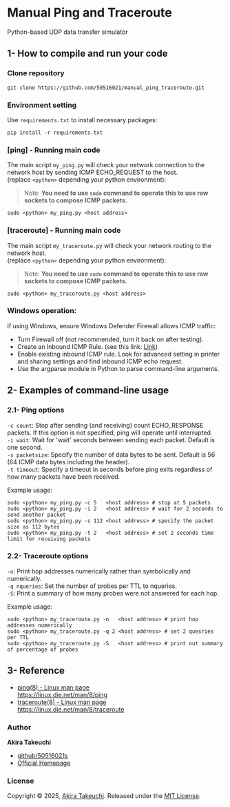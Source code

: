 # Manual Ping and Traceroute

Python-based UDP data transfer simulator

## 1- How to compile and run your code

### Clone repository

```
git clone https://github.com/50516021/manual_ping_traceroute.git
```

### Environment setting

Use `requirements.txt` to install necessary packages:

```
pip install -r requirements.txt
```

### [ping] - Running main code

The main script `my_ping.py` will check your network connection to the network host by sending ICMP ECHO_REQUEST to the host.<br>
(replace `<python>` depending your python environment):

> Note: **You need to use `sudo` command to operate this to use raw sockets to compose ICMP packets.**

```
sudo <python> my_ping.py <host address>

```

### [traceroute] - Running main code

The main script `my_traceroute.py` will check your network routing to the network host.<br>
(replace `<python>` depending your python environment):

> Note: **You need to use `sudo` command to operate this to use raw sockets to compose ICMP packets.**

```
sudo <python> my_traceroute.py <host address>
```

### Windows operation:

If using Windows, ensure Windows Defender Firewall allows ICMP traffic:

- Turn Firewall off (not recommended, turn it back on after testing).
- Create an Inbound ICMP Rule. (see this link: [Link](https://learn.microsoft.com/en-us/windows/security/operating-system-security/network-security/windows-firewall/configure))
- Enable existing inbound ICMP rule. Look for advanced setting in printer and sharing settings and find inbound ICMP echo request.
- Use the argparse module in Python to parse command-line arguments.

## 2- Examples of command-line usage

### 2.1- Ping options

`-c count`: Stop after sending (and receiving) count ECHO_RESPONSE packets. If this option is not specified, ping will operate until interrupted.<br>
`-i wait`: Wait for 'wait' seconds between sending each packet. Default is one second.<br>
`-s packetsize`: Specify the number of data bytes to be sent. Default is 56 (64 ICMP data bytes including the header).<br>
`-t timeout`: Specify a timeout in seconds before ping exits regardless of how many packets have been received.<br>

Example usage:

```
sudo <python> my_ping.py -c 5   <host address> # stop at 5 packets
sudo <python> my_ping.py -i 2   <host address> # wait for 2 seconds to send another packet
sudo <python> my_ping.py -s 112 <host address> # specify the packet size as 112 bytes
sudo <python> my_ping.py -t 2   <host address> # set 2 seconds time limit for receiving packets
```

### 2.2- Traceroute options

`-n`: Print hop addresses numerically rather than symbolically and numerically. <br>
`-q nqueries`: Set the number of probes per TTL to nqueries. <br>
`-S`: Print a summary of how many probes were not answered for each hop. <br>

Example usage:

```
sudo <python> my_traceroute.py -n   <host address> # print hop addresses numerically
sudo <python> my_traceroute.py -q 2 <host address> # set 2 quesries per TTL
sudo <python> my_traceroute.py -S   <host address> # print out summary of percentage of probes
```

## 3- Reference

- [ping(8) - Linux man page](https://linux.die.net/man/8/ping) <br>
  https://linux.die.net/man/8/ping
- [traceroute(8) - Linux man page](https://linux.die.net/man/8/traceroute) <br>
  https://linux.die.net/man/8/traceroute

### Author

**Akira Takeuchi**

- [github/50516021s](https://github.com/50516021)
- [Official Homepage](https://akiratakeuchi.com/)

### License

Copyright © 2025, [Akira Takeuchi](https://github.com/50516021).
Released under the [MIT License](LICENSE).
